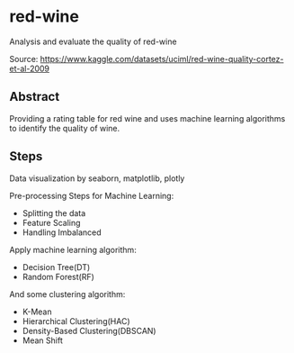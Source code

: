 # red-wine
Analysis and evaluate the quality of red-wine

Source: https://www.kaggle.com/datasets/uciml/red-wine-quality-cortez-et-al-2009

## Abstract

Providing a rating table for red wine and uses machine learning algorithms to identify the quality of wine.

## Steps

Data visualization by seaborn, matplotlib, plotly

Pre-processing Steps for Machine Learning:
- Splitting the data
- Feature Scaling
- Handling Imbalanced

Apply machine learning algorithm: 
- Decision Tree(DT)
- Random Forest(RF)

And some clustering algorithm: 
- K-Mean
- Hierarchical Clustering(HAC)
- Density-Based Clustering(DBSCAN)
- Mean Shift
